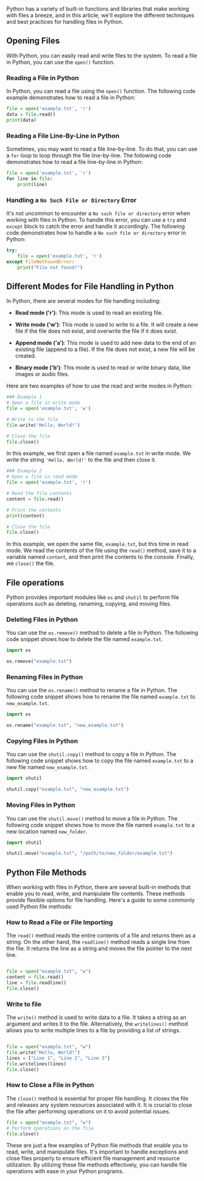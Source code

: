 Python has a variety of built-in functions and libraries that make working with files a breeze, and in this article, we'll explore the different techniques and best practices for handling files in Python.   
  
## Opening Files  

With Python, you can easily read and write files to the system. To read a file in Python, you can use the `open()` function.

### Reading a File in Python

In Python, you can read a file using the `open()` function. The following code example demonstrates how to read a file in Python:

```python
file = open('example.txt', 'r')
data = file.read()
print(data)
```

### Reading a File Line-By-Line in Python

Sometimes, you may want to read a file line-by-line. To do that, you can use a `for` loop to loop through the file line-by-line. The following code demonstrates how to read a file line-by-line in Python:

```python
file = open('example.txt', 'r')
for line in file:
    print(line)
```

### Handling a `No Such File or Directory` Error

It's not uncommon to encounter a `No such file or directory` error when working with files in Python. To handle this error, you can use a `try` and `except` block to catch the error and handle it accordingly. The following code demonstrates how to handle a `No such file or directory` error in Python:

```python
try:
    file = open('example.txt', 'r')
except FileNotFoundError:
    print("File not found!")
```

## Different Modes for File Handling in Python  

In Python, there are several modes for file handling including:

- **Read mode ('r')**: This mode is used to read an existing file. 

- **Write mode ('w')**: This mode is used to write to a file. It will create a new file if the file does not exist, and overwrite the file if it does exist.

- **Append mode ('a')**: This mode is used to add new data to the end of an existing file (append to a file). If the file does not exist, a new file will be created.

- **Binary mode ('b')**: This mode is used to read or write binary data, like images or audio files.

Here are two examples of how to use the read and write modes in Python:

```python
### Example 1
# Open a file in write mode
file = open('example.txt', 'w')

# Write to the file
file.write('Hello, World!')

# Close the file
file.close()
```

In this example, we first open a file named `example.txt` in write mode. We write the string `'Hello, World!'` to the file and then close it.

```python
### Example 2
# Open a file in read mode
file = open('example.txt', 'r')

# Read the file contents
content = file.read()

# Print the contents
print(content)

# Close the file
file.close()
```

In this example, we open the same file, `example.txt`, but this time in read mode. We read the contents of the file using the `read()` method, save it to a variable named `content`, and then print the contents to the console. Finally, we `close()` the file.

## File operations  

Python provides important modules like `os` and `shutil` to perform file operations such as deleting, renaming, copying, and moving files. 

### Deleting Files in Python

You can use the `os.remove()` method to delete a file in Python. The following code snippet shows how to delete the file named `example.txt`.

```python
import os

os.remove("example.txt")
```

### Renaming Files in Python

You can use the `os.rename()` method to rename a file in Python. The following code snippet shows how to rename the file named `example.txt` to `new_example.txt`.

```python
import os

os.rename("example.txt", "new_example.txt")
```

### Copying Files in Python

You can use the `shutil.copy()` method to copy a file in Python. The following code snippet shows how to copy the file named `example.txt` to a new file named `new_example.txt`.

```python
import shutil

shutil.copy("example.txt", "new_example.txt")
```

### Moving Files in Python

You can use the `shutil.move()` method to move a file in Python. The following code snippet shows how to move the file named `example.txt` to a new location named `new_folder`.

```python
import shutil

shutil.move("example.txt", "/path/to/new_folder/example.txt")
```  
  
## Python File Methods  

When working with files in Python, there are several built-in methods that enable you to read, write, and manipulate file contents. These methods provide flexible options for file handling. Here's a guide to some commonly used Python file methods:

### How to Read a File or File Importing

The `read()` method reads the entire contents of a file and returns them as a string. On the other hand, the `readline()` method reads a single line from the file. It returns the line as a string and moves the file pointer to the next line.

```python

file = open("example.txt", "w")
content = file.read()
line = file.readline()
file.close()
```

### Write to file 

The `write()` method is used to write data to a file. It takes a string as an argument and writes it to the file. Alternatively, the `writelines()` method allows you to write multiple lines to a file by providing a list of strings.

```python

file = open("example.txt", "w")
file.write("Hello, World!")
lines = ["Line 1", "Line 2", "Line 3"]
file.writelines(lines)
file.close()
```

### How to Close a File in Python

The `close()` method is essential for proper file handling. It closes the file and releases any system resources associated with it. It is crucial to close the file after performing operations on it to avoid potential issues.

```python
file = open("example.txt", "w")
# Perform operations on the file
file.close()
```

These are just a few examples of Python file methods that enable you to read, write, and manipulate files. It's important to handle exceptions and close files properly to ensure efficient file management and resource utilization. By utilizing these file methods effectively, you can handle file operations with ease in your Python programs.
